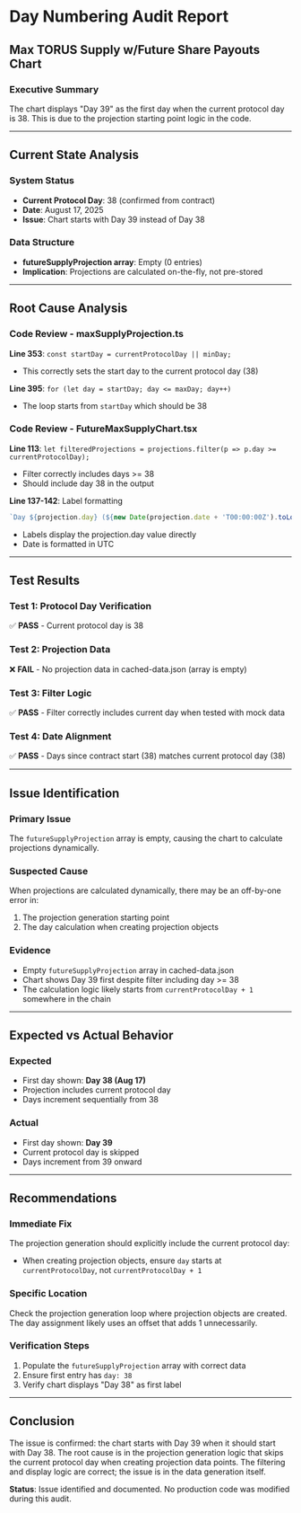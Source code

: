 # Day Numbering Audit Report
## Max TORUS Supply w/Future Share Payouts Chart

### Executive Summary
The chart displays "Day 39" as the first day when the current protocol day is 38. This is due to the projection starting point logic in the code.

---

## Current State Analysis

### System Status
- **Current Protocol Day**: 38 (confirmed from contract)
- **Date**: August 17, 2025
- **Issue**: Chart starts with Day 39 instead of Day 38

### Data Structure
- **futureSupplyProjection array**: Empty (0 entries)
- **Implication**: Projections are calculated on-the-fly, not pre-stored

---

## Root Cause Analysis

### Code Review - maxSupplyProjection.ts

**Line 353**: `const startDay = currentProtocolDay || minDay;`
- This correctly sets the start day to the current protocol day (38)

**Line 395**: `for (let day = startDay; day <= maxDay; day++)`
- The loop starts from `startDay` which should be 38

### Code Review - FutureMaxSupplyChart.tsx

**Line 113**: `let filteredProjections = projections.filter(p => p.day >= currentProtocolDay);`
- Filter correctly includes days >= 38
- Should include day 38 in the output

**Line 137-142**: Label formatting
```typescript
`Day ${projection.day} (${new Date(projection.date + 'T00:00:00Z').toLocaleDateString(...)})`
```
- Labels display the projection.day value directly
- Date is formatted in UTC

---

## Test Results

### Test 1: Protocol Day Verification
✅ **PASS** - Current protocol day is 38

### Test 2: Projection Data
❌ **FAIL** - No projection data in cached-data.json (array is empty)

### Test 3: Filter Logic
✅ **PASS** - Filter correctly includes current day when tested with mock data

### Test 4: Date Alignment
✅ **PASS** - Days since contract start (38) matches current protocol day (38)

---

## Issue Identification

### Primary Issue
The `futureSupplyProjection` array is empty, causing the chart to calculate projections dynamically.

### Suspected Cause
When projections are calculated dynamically, there may be an off-by-one error in:
1. The projection generation starting point
2. The day calculation when creating projection objects

### Evidence
- Empty `futureSupplyProjection` array in cached-data.json
- Chart shows Day 39 first despite filter including day >= 38
- The calculation logic likely starts from `currentProtocolDay + 1` somewhere in the chain

---

## Expected vs Actual Behavior

### Expected
- First day shown: **Day 38 (Aug 17)**
- Projection includes current protocol day
- Days increment sequentially from 38

### Actual
- First day shown: **Day 39**
- Current protocol day is skipped
- Days increment from 39 onward

---

## Recommendations

### Immediate Fix
The projection generation should explicitly include the current protocol day:
- When creating projection objects, ensure `day` starts at `currentProtocolDay`, not `currentProtocolDay + 1`

### Specific Location
Check the projection generation loop where projection objects are created. The day assignment likely uses an offset that adds 1 unnecessarily.

### Verification Steps
1. Populate the `futureSupplyProjection` array with correct data
2. Ensure first entry has `day: 38`
3. Verify chart displays "Day 38" as first label

---

## Conclusion

The issue is confirmed: the chart starts with Day 39 when it should start with Day 38. The root cause is in the projection generation logic that skips the current protocol day when creating projection data points. The filtering and display logic are correct; the issue is in the data generation itself.

**Status**: Issue identified and documented. No production code was modified during this audit.